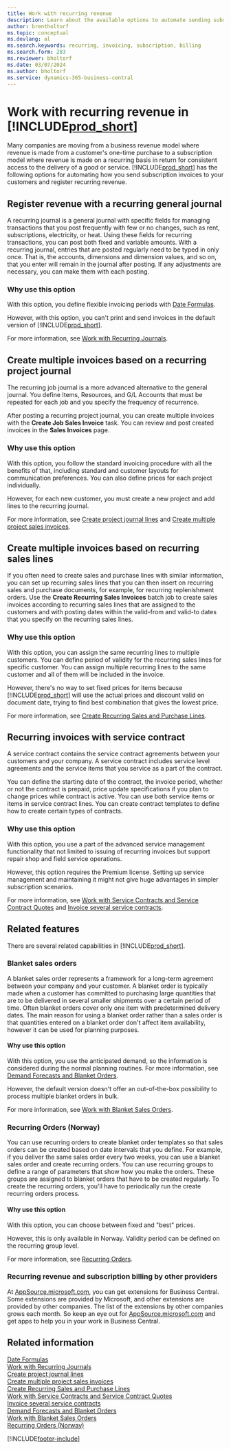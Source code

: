 ```yaml
---
title: Work with recurring revenue
description: Learn about the available options to automate sending subscription invoices to your customers and register recurring revenue.
author: brentholtorf
ms.topic: conceptual
ms.devlang: al
ms.search.keywords: recurring, invoicing, subscription, billing
ms.search.form: 283 
ms.reviewer: bholtorf
ms.date: 03/07/2024
ms.author: bholtorf
ms.service: dynamics-365-business-central
---
```

# Work with recurring revenue in [!INCLUDE[prod_short](includes/prod_short.md)]

Many companies are moving from a business revenue model where revenue is made from a customer's one-time purchase to a subscription model where revenue is made on a recurring basis in return for consistent access to the delivery of a good or service.
[!INCLUDE[prod_short](includes/prod_short.md)] has the following options for automating how you send subscription invoices to your customers and register recurring revenue. 

## Register revenue with a recurring general journal

A recurring journal is a general journal with specific fields for managing transactions that you post frequently with few or no changes, such as rent, subscriptions, electricity, or heat. Using these fields for recurring transactions, you can post both fixed and variable amounts. 
With a recurring journal, entries that are posted regularly need to be typed in only once. That is, the accounts, dimensions and dimension values, and so on, that you enter will remain in the journal after posting. If any adjustments are necessary, you can make them with each posting.

### Why use this option

With this option, you define flexible invoicing periods with [Date Formulas](ui-enter-date-ranges.md#use-date-formulas).

However, with this option, you can't print and send invoices in the default version of [!INCLUDE[prod_short](includes/prod_short.md)].  

For more information, see [Work with Recurring Journals](ui-work-general-journals.md#work-with-recurring-journals).  

## Create multiple invoices based on a recurring project journal

The recurring job journal is a more advanced alternative to the general journal. You define Items, Resources, and G/L Accounts that must be repeated for each job and you specify the frequency of recurrence.  

After posting a recurring project journal, you can create multiple invoices with the **Create Job Sales Invoice** task. You can review and post created invoices in the **Sales Invoices** page.

### Why use this option

With this option, you follow the standard invoicing procedure with all the benefits of that, including standard and customer layouts for communication preferences. You can also define prices for each project individually.

However, for each new customer, you must create a new project and add lines to the recurring journal. 

For more information, see [Create project journal lines](projects-how-record-job-usage.md#to-create-project-journal-lines-manually) and [Create multiple project sales invoices](projects-how-invoice-jobs.md#to-create-multiple-project-sales-invoices).

## Create multiple invoices based on recurring sales lines

If you often need to create sales and purchase lines with similar information, you can set up recurring sales lines that you can then insert on recurring sales and purchase documents, for example, for recurring replenishment orders. Use the **Create Recurring Sales Invoices** batch job to create sales invoices according to recurring sales lines that are assigned to the customers and with posting dates within the valid-from and valid-to dates that you specify on the recurring sales lines.  

### Why use this option

With this option, you can assign the same recurring lines to multiple customers. You can define period of validity for the recurring sales lines for specific customer. You can assign multiple recurring lines to the same customer and all of them will be included in the invoice.

However, there's no way to set fixed prices for items because [!INCLUDE[prod_short](includes/prod_short.md)] will use the actual prices and discount valid on document date, trying to find best combination that gives the lowest price.  

For more information, see [Create Recurring Sales and Purchase Lines](sales-how-work-standard-lines.md).

## Recurring invoices with service contract

A service contract contains the service contract agreements between your customers and your company. A service contract includes service level agreements and the service items that you service as a part of the contract.  

You can define the starting date of the contract, the invoice period, whether or not the contract is prepaid, price update specifications if you plan to change prices while contract is active. You can use both service items or items in service contract lines.
You can create contract templates to define how to create certain types of contracts.  

### Why use this option

With this option, you use a part of the advanced service management functionality that not limited to issuing of recurring invoices but support repair shop and field service operations.

However, this option requires the Premium license. Setting up service management and maintaining it might not give huge advantages in simpler subscription scenarios.  

For more information, see [Work with Service Contracts and Service Contract Quotes](service-how-to-create-service-contracts-and-service-contract-quotes.md) and [Invoice several service contracts](service-how-create-invoices.md#to-invoice-several-service-contracts).

## Related features
There are several related capabilities in [!INCLUDE[prod_short](includes/prod_short.md)].

### Blanket sales orders

A blanket sales order represents a framework for a long-term agreement between your company and your customer.
A blanket order is typically made when a customer has committed to purchasing large quantities that are to be delivered in several smaller shipments over a certain period of time. Often blanket orders cover only one item with predetermined delivery dates. The main reason for using a blanket order rather than a sales order is that quantities entered on a blanket order don't affect item availability, however it can be used for planning purposes.

#### Why use this option

With this option, you use the anticipated demand, so the information is considered during the normal planning routines. For more information, see [Demand Forecasts and Blanket Orders](design-details-central-concepts-of-the-planning-system.md#demand-forecasts-and-blanket-orders).  

However, the default version doesn't offer an out-of-the-box possibility to process multiple blanket orders in bulk.

For more information, see [Work with Blanket Sales Orders](sales-how-to-create-blanket-sales-orders.md).

### Recurring Orders (Norway)

You can use recurring orders to create blanket order templates so that sales orders can be created based on date intervals that you define. For example, if you deliver the same sales order every two weeks, you can use a blanket sales order and create recurring orders.
You can use recurring groups to define a range of parameters that show how you make the orders. These groups are assigned to blanket orders that have to be created regularly. To create the recurring orders, you'll have to periodically run the create recurring orders process. 

#### Why use this option

With this option, you can choose between fixed and "best" prices.

However, this is only available in Norway. Validity period can be defined on the recurring group level.

For more information, see [Recurring Orders](LocalFunctionality/Norway/recurring-orders.md).

### Recurring revenue and subscription billing by other providers

At [AppSource.microsoft.com](https://appsource.microsoft.com/), you can get extensions for Business Central. Some extensions are provided by Microsoft, and other extensions are provided by other companies. The list of the extensions by other companies grows each month. So keep an eye out for [AppSource.microsoft.com](https://go.microsoft.com/fwlink/?linkid=2081646) and get apps to help you in your work in Business Central.  

## Related information

[Date Formulas](ui-enter-date-ranges.md#use-date-formulas)  
[Work with Recurring Journals](ui-work-general-journals.md#work-with-recurring-journals)  
[Create project journal lines](projects-how-record-job-usage.md#to-create-project-journal-lines-manually)  
[Create multiple project sales invoices](projects-how-invoice-jobs.md#to-create-multiple-project-sales-invoices)  
[Create Recurring Sales and Purchase Lines](sales-how-work-standard-lines.md)  
[Work with Service Contracts and Service Contract Quotes](service-how-to-create-service-contracts-and-service-contract-quotes.md)  
[Invoice several service contracts](service-how-create-invoices.md#to-invoice-several-service-contracts)  
[Demand Forecasts and Blanket Orders](design-details-central-concepts-of-the-planning-system.md#demand-forecasts-and-blanket-orders)  
[Work with Blanket Sales Orders](sales-how-to-create-blanket-sales-orders.md)  
[Recurring Orders (Norway)](LocalFunctionality/Norway/recurring-orders.md)  


[!INCLUDE[footer-include](includes/footer-banner.md)]